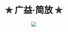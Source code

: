

<h1 align="center"> ✯ 广益·简放 ✯ </h1>

<div align="center">
  <img src=https://github-readme-stats.vercel.app/api?username=bert82503&show_icons=true&theme=transparent>
</div>

